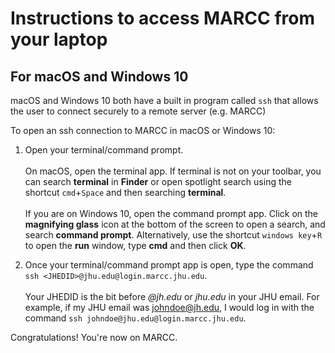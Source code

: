 # Instructions to access MARCC from your laptop

## For macOS and Windows 10

macOS and Windows 10 both have a built in program called `ssh` that allows the user to connect securely to a remote server (e.g. MARCC)

To open an ssh connection to MARCC in macOS or Windows 10:

1. Open your terminal/command prompt.<br /><br />On macOS, open the terminal app. If terminal is not on your toolbar, you can search **terminal** in **Finder** or open spotlight search using the shortcut `cmd`+`Space` and then searching **terminal**.<br /><br />If you are on Windows 10, open the command prompt app. Click on the **magnifying glass** icon at the bottom of the screen to open a search, and search **command prompt**. Alternatively, use the shortcut `windows key`+`R` to open the **run** window, type **cmd** and then click **OK**.

2. Once your terminal/command prompt app is open, type the command `ssh <JHEDID>@jhu.edu@login.marcc.jhu.edu`.<br /><br />Your JHEDID is the bit before *@jh.edu* or *jhu.edu* in your JHU email. For example, if my JHU email was johndoe@jh.edu, I would log in with the command `ssh johndoe@jhu.edu@login.marcc.jhu.edu`.

Congratulations! You're now on MARCC.